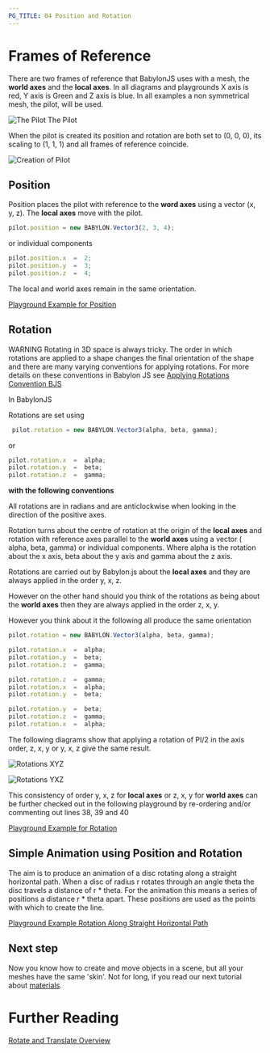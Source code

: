 ```yaml
---
PG_TITLE: 04 Position and Rotation
---
```


# Frames of Reference

There are two frames of reference that BabylonJS uses with a mesh, the **world axes** and the **local axes**. 
In all diagrams and playgrounds X axis is red, Y axis is Green and Z axis is blue. 
In all examples a non symmetrical mesh, the pilot, will be used. 

![The Pilot](/img/how_to/Mesh/pilot.jpg)
The Pilot

When the pilot is created its position and rotation are both set to (0, 0, 0), its scaling to (1, 1, 1) and all frames of reference coincide.

![Creation of Pilot](/img/how_to/Mesh//pilot1.jpg)

## Position

Position places the pilot with reference to the **word axes** using a vector (x, y, z). The **local axes** move with the pilot.

```javascript
pilot.position = new BABYLON.Vector3(2, 3, 4);
```

or individual components

```javascript
pilot.position.x  =  2;
pilot.position.y  =  3;
pilot.position.z  =  4;
```

The local and world axes remain in the same orientation.

[Playground Example for Position](http://www.babylonjs-playground.com/#1ZMJQV#1)

## Rotation

WARNING Rotating in 3D space is always tricky. The order in which rotations are applied to a shape changes the final orientation of the shape and there are many varying conventions for applying rotations. For more details on these conventions in Babylon JS see [Applying Rotations Convention BJS](/how_to/Applying_Rotations.html)

In BabylonJS 

Rotations are set using

```javascript
 pilot.rotation = new BABYLON.Vector3(alpha, beta, gamma);
``` 
or

```javascript
pilot.rotation.x  =  alpha;
pilot.rotation.y  =  beta;
pilot.rotation.z  =  gamma;
```

**with the following conventions**

All rotations are in radians and are anticlockwise when looking in the direction of the positive axes.

Rotation turns about the centre of rotation at the origin of the **local axes** and rotation with reference axes parallel to the **world axes** using a vector ( alpha, beta, gamma) or individual components. 
Where alpha is the rotation about the x axis, beta about the y axis  and gamma about the z axis. 

Rotations are carried out by Babylon.js about the **local axes** and they are always applied in the order y, x, z.

However on the other hand should you think of the rotations as being about the **world axes** then they are always applied in the order z, x, y.

However you think about it the following all produce the same orientation

```javascript
pilot.rotation = new BABYLON.Vector3(alpha, beta, gamma);

pilot.rotation.x  =  alpha;
pilot.rotation.y  =  beta;
pilot.rotation.z  =  gamma;

pilot.rotation.z  =  gamma;
pilot.rotation.x  =  alpha;
pilot.rotation.y  =  beta;

pilot.rotation.y  =  beta;
pilot.rotation.z  =  gamma;
pilot.rotation.x  =  alpha;
```

The following diagrams show that applying a rotation of PI/2 in the axis order, z, x, y  or  y, x, z  give the same result.

![Rotations  XYZ](/img/how_to/Mesh/expected.jpg)

![Rotations YXZ ](/img/how_to/Mesh/actualyxz.jpg)


This consistency of order y, x, z for **local axes**  or z, x, y for **world axes** can be further checked out in the following playground by re-ordering and/or commenting out lines 38, 39 and 40

[Playground Example for Rotation](http://www.babylonjs-playground.com/#1ZMJQV#2)

## Simple Animation using Position and Rotation

The aim is to produce an animation of a disc rotating along a straight horizontal path. When a disc of radius r 
rotates through an angle theta the disc travels a distance of r \* theta. For the animation this means a series of positions 
a distance r \* theta apart. These positions are used as the points with which to create the line. 

[Playground Example Rotation Along Straight Horizontal Path](http://www.babylonjs-playground.com/#92EYG#10)

## Next step
Now you know how to create and move objects in a scene, but all your meshes have the same 'skin'. Not for long, if you read our next tutorial about [materials](/babylon101/materials).

# Further Reading

[Rotate and Translate Overview](/overviews/Position,_Rotation,_Scaling)  


